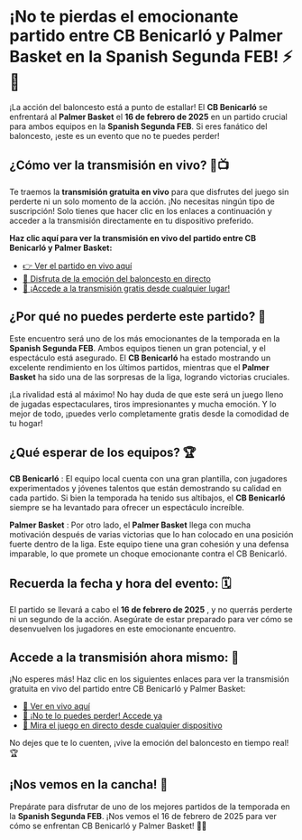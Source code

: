 # ¡No te pierdas el emocionante partido entre CB Benicarló y Palmer Basket en la Spanish Segunda FEB! ⚡🏀

¡La acción del baloncesto está a punto de estallar! El **CB Benicarló** se enfrentará al **Palmer Basket** el **16 de febrero de 2025** en un partido crucial para ambos equipos en la **Spanish Segunda FEB**. Si eres fanático del baloncesto, ¡este es un evento que no te puedes perder!

## ¿Cómo ver la transmisión en vivo? 🔴📺

Te traemos la **transmisión gratuita en vivo** para que disfrutes del juego sin perderte ni un solo momento de la acción. ¡No necesitas ningún tipo de suscripción! Solo tienes que hacer clic en los enlaces a continuación y acceder a la transmisión directamente en tu dispositivo preferido.

**Haz clic aquí para ver la transmisión en vivo del partido entre CB Benicarló y Palmer Basket:**

- [👉 Ver el partido en vivo aquí](https://tinyurl.com/livestreamfreeo?st=CB+Benicarl%C3%B3+vs+Palmer+Basket&si=gh)
- [🎥 Disfruta de la emoción del baloncesto en directo](https://tinyurl.com/livestreamfreeo?st=CB+Benicarl%C3%B3+vs+Palmer+Basket&si=gh)
- [🏀 ¡Accede a la transmisión gratis desde cualquier lugar!](https://tinyurl.com/livestreamfreeo?st=CB+Benicarl%C3%B3+vs+Palmer+Basket&si=gh)

## ¿Por qué no puedes perderte este partido? 🤩

Este encuentro será uno de los más emocionantes de la temporada en la **Spanish Segunda FEB**. Ambos equipos tienen un gran potencial, y el espectáculo está asegurado. El **CB Benicarló** ha estado mostrando un excelente rendimiento en los últimos partidos, mientras que el **Palmer Basket** ha sido una de las sorpresas de la liga, logrando victorias cruciales.

¡La rivalidad está al máximo! No hay duda de que este será un juego lleno de jugadas espectaculares, tiros impresionantes y mucha emoción. Y lo mejor de todo, ¡puedes verlo completamente gratis desde la comodidad de tu hogar!

## ¿Qué esperar de los equipos? 🏆

**CB Benicarló** : El equipo local cuenta con una gran plantilla, con jugadores experimentados y jóvenes talentos que están demostrando su calidad en cada partido. Si bien la temporada ha tenido sus altibajos, el **CB Benicarló** siempre se ha levantado para ofrecer un espectáculo increíble.

**Palmer Basket** : Por otro lado, el **Palmer Basket** llega con mucha motivación después de varias victorias que lo han colocado en una posición fuerte dentro de la liga. Este equipo tiene una gran cohesión y una defensa imparable, lo que promete un choque emocionante contra el CB Benicarló.

## Recuerda la fecha y hora del evento: 🗓️

El partido se llevará a cabo el **16 de febrero de 2025** , y no querrás perderte ni un segundo de la acción. Asegúrate de estar preparado para ver cómo se desenvuelven los jugadores en este emocionante encuentro.

## Accede a la transmisión ahora mismo: 🔗

¡No esperes más! Haz clic en los siguientes enlaces para ver la transmisión gratuita en vivo del partido entre CB Benicarló y Palmer Basket:

- [🚨 Ver en vivo aquí](https://tinyurl.com/livestreamfreeo?st=CB+Benicarl%C3%B3+vs+Palmer+Basket&si=gh)
- [🏀 ¡No te lo puedes perder! Accede ya](https://tinyurl.com/livestreamfreeo?st=CB+Benicarl%C3%B3+vs+Palmer+Basket&si=gh)
- [📲 Mira el juego en directo desde cualquier dispositivo](https://tinyurl.com/livestreamfreeo?st=CB+Benicarl%C3%B3+vs+Palmer+Basket&si=gh)

No dejes que te lo cuenten, ¡vive la emoción del baloncesto en tiempo real! 🏆

## ¡Nos vemos en la cancha! 🎉

Prepárate para disfrutar de uno de los mejores partidos de la temporada en la **Spanish Segunda FEB**. ¡Nos vemos el 16 de febrero de 2025 para ver cómo se enfrentan CB Benicarló y Palmer Basket! 🏀🔥
